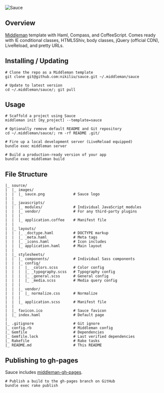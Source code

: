 ![Sauce](source/images/sauce.png?raw=true)

## Overview

[Middleman](http://middlemanapp.com/) template with Haml, Compass, and
CoffeeScript. Comes ready with IE conditional classes, HTML5Shiv, body classes,
jQuery (official CDN), LiveReload, and pretty URLs.


## Installing / Updating

    # Clone the repo as a Middleman template
    git clone git@github.com:nikiliu/sauce.git ~/.middleman/sauce

    # Update to latest version
    cd ~/.middleman/sauce/; git pull


## Usage

    # Scaffold a project using Sauce
    middleman init [my_project] --template=sauce

    # Optionally remove default README and Git repository
    cd ~/.middleman/sauce/; rm -rf README .git/

    # Fire up a local development server (LiveReload equipped)
    bundle exec middleman server

    # Build a production-ready version of your app
    bundle exec middleman build


## File Structure

    |_ source/
    |  |_ images/
    |  |  |_ sauce.png             # Sauce logo
    |  |
    |  |_ javascripts/
    |  |  |_ modules/              # Individual JavaScript modules
    |  |  |_ vendor/               # For any third-party plugins
    |  |  |
    |  |  |_ application.coffee    # Manifest file
    |  |
    |  |_ layouts/
    |  |  |_ _doctype.haml         # DOCTYPE markup
    |  |  |_ _meta.haml            # Meta tags
    |  |  |_ _icons.haml           # Icon includes
    |  |  |_ application.haml      # Main layout
    |  |
    |  |_ stylesheets/
    |  |  |_ components/           # Individual Sass components
    |  |  |_ config/
    |  |  |  |_ _colors.scss       # Color config
    |  |  |  |_ _typography.scss   # Typography config
    |  |  |  |_ _general.scss      # General config
    |  |  |  |_ _media.scss        # Media query config
    |  |  |
    |  |  |_ vendor/
    |  |  |  |_ normalize.css      # Normalize
    |  |  |
    |  |  |_ application.scss      # Manifest file
    |  |
    |  |_ favicon.ico              # Sauce favicon
    |  |_ index.haml               # Default page
    |
    |_ .gitignore                  # Git ignore
    |_ config.rb                   # Middleman config
    |_ Gemfile                     # Dependencies
    |_ Gemfile.lock                # Last verified dependencies
    |_ Rakefile                    # Rake tasks
    |_ README.md                   # This README


## Publishing to gh-pages

Sauce includes [middleman-gh-pages](https://github.com/neo/middleman-gh-pages).

    # Publish a build to the gh-pages branch on GitHub
    bundle exec rake publish
